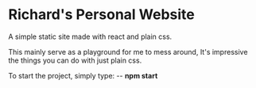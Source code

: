 # Richard's Personal Website

A simple static site made with react and plain css.

This mainly serve as a playground for me to mess around,
It's impressive the things you can do with just plain css.

To start the project, simply type:
 -- **npm start**

